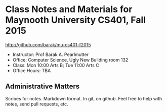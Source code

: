 Class Notes and Materials for Maynooth University CS401, Fall 2015
==================================================================

http://github.com/barak/mu-cs401-f2015

* Instructor: Prof Barak A. Pearlmutter
* Office: Computer Science, Ugly New Building room 132
* Class: Mon 10:00 Arts B; Tue 11:00 Arts C
* Office Hours: TBA

Administrative Matters
----------------------

Scribes for notes.
Markdown format.
In git, on github.
Feel free to help with notes, send pull requests, etc.
